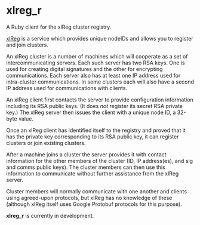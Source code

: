 # xlreg_r

A Ruby client for the xlReg cluster registry.

[xlReg](http://jddixon.github.com/xlattice_go/xlReg.html)
is a service which provides unique nodeIDs and allows you to register 
and join clusters.

An xlReg cluster is a number of machines
which will cooperate as a set of intercommunicating servers.  Each 
such server has two RSA keys.  One is used for creating digital signatures 
and the other for encrypting communications.  Each server also has at 
least one IP address used for intra-cluster communications.  In some
clusters each will also have a second IP address used for communications
with clients.

An xlReg client first contacts the server to provide configuration
information including its RSA public keys.  (It does _not_ register
its secret RSA private key.)  The xlReg server then issues the client
with a unique node ID, a 32-byte value.

Once an xlReg client has identified itself to the registry and proved
that it has the private key corresponding to its RSA public key, it 
can register clusters or join existing clusters.

After a machine joins a cluster the server
provides it with contact information for the other members of the 
cluster (ID, IP address(es), and sig and comms public keys).  The 
cluster members can then use this information to communicate without
further assistance from the xlReg server.

Cluster members will normally communicate with one another and clients
using agreed-upon protocols, but xlReg has no knowledge of these 
(although xlReg itself uses Google Protobuf protocols for this purpose).

**xlreg_r** is currently in development.
